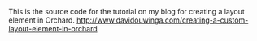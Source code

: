 This is the source code for the tutorial on my blog for creating a layout element in Orchard.
http://www.davidouwinga.com/creating-a-custom-layout-element-in-orchard